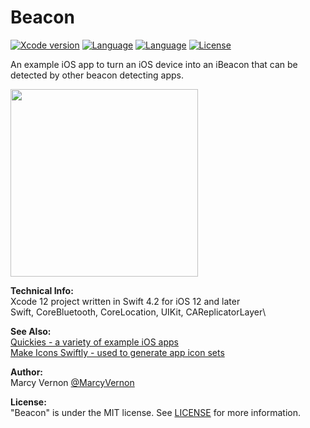 # Beacon
[![Xcode version](https://img.shields.io/badge/xcode-12%20-brightgreen)](https://developer.apple.com/xcode/)
[![Language](https://img.shields.io/badge/swift-4.2-orange.svg)](https://developer.apple.com/swift)
[![Language](https://img.shields.io/badge/swift-iOS14-orange.svg)](https://developer.apple.com/xcode/swift)
[![License](https://img.shields.io/badge/license-MIT-blue.svg?style=flat)](http://mit-license.org)

An example iOS app to turn an iOS device into an iBeacon that can be detected by other beacon detecting apps.

<img src="GitHub-Images/Beacon.png" width="300">

**Technical Info:** \
Xcode 12 project written in Swift 4.2 for iOS 12 and later\
Swift, CoreBluetooth, CoreLocation, UIKit, CAReplicatorLayer\

**See Also:** \
[Quickies - a variety of example iOS apps](https://github.com/PepperoniJoe/Quickies)\
 [Make Icons Swiftly - used to generate app icon sets
 ](https://github.com/PepperoniJoe/Make-Icons-Swiftly)

**Author:** \
Marcy Vernon [@MarcyVernon](https://twitter.com/MarcyVernon)

**License:** \
"Beacon" is under the MIT license. See [LICENSE](/LICENSE) for more information.
